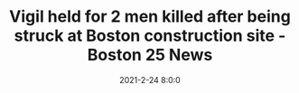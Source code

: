 ---
"title": "Vigil held for 2 men killed after being struck at Boston construction site - Boston 25 News"
"date": "2021-2-24 8:0:0"
"feed_name": "GOOGLENEWSCONSTRUCTION"
"feed_website": "https://news.google.com/search?q=construction%2Bincident&hl=en-US&gl=US&ceid=US:en"
"feed_rss": "https://news.google.com/rss/search?q=construction%2Bincident&hl=en-US&gl=US&ceid=US:en"
"link": "https://www.boston25news.com/news/local/2-people-killed-after-being-struck-boston-construction-site/H7B63LC4PNCUNNNAM7TTIBG7JA/"
"file": "_posts/2021-1-1-6e301c3de921c73d9be90b6d86b38463c3148532.md"
"accident": "0"
"drilling": "0"
---